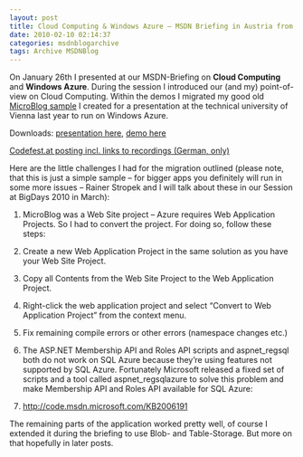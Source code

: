 ```yaml
---
layout: post
title: Cloud Computing & Windows Azure – MSDN Briefing in Austria from January 26th
date: 2010-02-10 02:14:37
categories: msdnblogarchive
tags: Archive MSDNBlog
---
```


On January 26th I presented at our MSDN-Briefing on **Cloud Computing** and **Windows Azure**. During the session I introduced our (and my) point-of-view on Cloud Computing. Within the demos I migrated my good old [MicroBlog sample](http://blogs.msdn.com/mszcool/archive/2009/06/16/technical-university-of-vienna-presentation-from-last-week-building-a-micro-blog-engine-with-asp-net-3-5-and-asp-net-ajax.aspx) I created for a presentation at the technical university of Vienna last year to run on Windows Azure.

 Downloads: [presentation here](http://cid-d37c9d7bfbce8418.skydrive.live.com/self.aspx/Public/MSDN%20Briefing/20100126-MsdnBriefingAzure.pdf), [demo here](http://cid-d37c9d7bfbce8418.skydrive.live.com/self.aspx/Public/MSDN%20Briefing/20100126-MsdnBriefingAzure.zip)

 [Codefest.at posting incl. links to recordings (German, only)](http://www.codefest.at/post/2010/02/10/Cloud-Computing-Tutorial-10-e28093-MSDN-Briefing-vom-2612010.aspx)

 Here are the little challenges I had for the migration outlined (please note, that this is just a simple sample – for bigger apps you definitely will run in some more issues – Rainer Stropek and I will talk about these in our Session at BigDays 2010 in March):

 1. MicroBlog was a Web Site project – Azure requires Web Application Projects. So I had to convert the project. For doing so, follow these steps:
1. Create a new Web Application Project in the same solution as you have your Web Site Project.
2. Copy all Contents from the Web Site Project to the Web Application Project.
3. Right-click the web application project and select “Convert to Web Application Project” from the context menu.
4. Fix remaining compile errors or other errors (namespace changes etc.)

3. The ASP.NET Membership API and Roles API scripts and aspnet\_regsql both do not work on SQL Azure because they’re using features not supported by SQL Azure. Fortunately Microsoft released a fixed set of scripts and a tool called aspnet\_regsqlazure to solve this problem and make Membership API and Roles API available for SQL Azure:
1. <http://code.msdn.microsoft.com/KB2006191>

 The remaining parts of the application worked pretty well, of course I extended it during the briefing to use Blob- and Table-Storage. But more on that hopefully in later posts.


